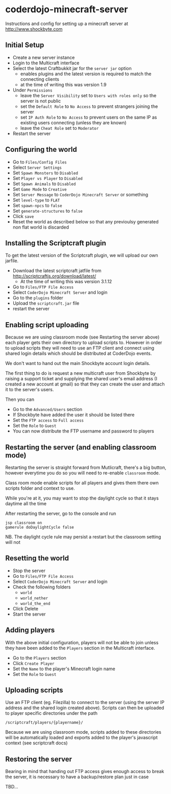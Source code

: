 # coderdojo-minecraft-server

Instructions and config for setting up a minecraft server at http://www.shockbyte.com

## Initial Setup

- Create a new server instance
- Login to the Multicraft interface
- Select the latest Craftbukkit jar for the `server jar` option
  - enables plugins and the latest version is required to match the connecting clients
  - at the time of writing this was version 1.9
- Under `Permissions`
  - leave the `Server Visibility` set to `Users with roles only` so the server is not public
  - set the `Default Role` to `No Access` to prevent strangers joining the server
  - set `IP Auth Role` to `No Access` to prevent users on the same IP as existing users connecting (unless they are known)
  - leave the `Cheat Role` set to `Moderator`
- Restart the server

## Configuring the world

- Go to `Files/Config Files`
- Select `Server Settings`
- Set `Spawn Monsters` to `Disabled`
- Set `Player vs Player` to `Disabled`
- Set `Spawn Animals` to `Disabled`
- Set `Game Mode` to `Creative`
- Set `Server Message` to `CoderDojo Minecraft Server` or something
- Set `level-type` to `FLAT`
- Set `spawn-npcs` to `false`
- Set `generate-structures` to `false`
- Click `save`
- Reset the world as described below so that any previoulsy generated non flat world is discarded

## Installing the Scriptcraft plugin

To get the latest version of the Scriptcraft plugin, we will upload our own jarfile.

- Download the latest scriptcraft jatfile from http://scriptcraftjs.org/download/latest/
  - At the time of writing this was version 3.1.12
- Go to `Files/FTP File Access`
- Select `CoderDojo Minecraft Server` and login
- Go to the `plugins` folder
- Upload the `scriptcraft.jar` file
- restart the server

## Enabling script uploading

Because we are using classroom mode (see Restarting the server above) each player gets their own directory to upload scripts to. However in order to upload scripts they will need to use an FTP client and connect using shared login details which should be distributed at CoderDojo events.

We don't want to hand out the main Shockbyte account login details.

The first thing to do is request a new multicraft user from Shockbyte by raising a support ticket and supplying the shared user's email address (I created a new account at gmail) so that they can create the user and attach it to the server's users.

Then you can

- Go to the `Advanced/Users` section
- If Shockbyte have added the user it should be listed there
- Set the `FTP access` to `Full access`
- Set the `Role` to `Guest`
- You can now distribute the FTP username and password to players

## Restarting the server (and enabling classroom mode)

Restarting the server is straight forward from Mutlicraft, there's a big button, however everytime you do so you will need to re-enable `classroom` mode.

Class room mode enable scripts for all players and gives them there own scripts folder and context to use.

While you're at it, you may want to stop the daylight cycle so that it stays daytime all the time

After restarting the server, go to the console and run

```
jsp classroom on
gamerule doDaylightCycle false
```

NB. The daylight cycle rule may persist a restart but the classroom setting will not

## Resetting the world

- Stop the server
- Go to `Files/FTP File Access`
- Select `CoderDojo Minecraft Server` and login
- Check the following folders
  - `world`
  - `world_nether`
  - `world_the_end`
- Click Delete
- Start the server

## Adding players

With the above initial configuration, players will not be able to join unless they have been added to the `Players` section in the Multicraft interface.

- Go to the `Players` section
- Click `Create Player`
- Set the `Name` to the player's Minecraft login name
- Set the `Role` to `Guest`

## Uploading scripts

Use an FTP client (eg. Filezilla) to connect to the server (using the server IP address and the shared login created above). Scripts can then be uploaded to player specific directories under the path

```
/scriptcraft/players/{playername}/
```

Because we are using classroom mode, scripts added to these directories will be automatically loaded and exports added to the player's javascript context (see scriptcraft docs)

## Restoring the server

Bearing in mind that handing out FTP access gives enough access to break the server, it is necessary to have a backup/restore plan just in case

TBD...
